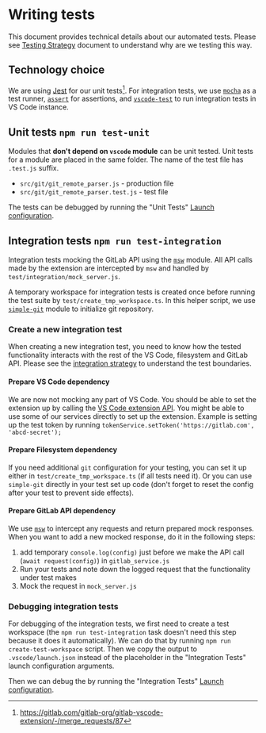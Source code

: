 # Writing tests

This document provides technical details about our automated tests. Please see [Testing Strategy](testing-strategy.md) document to understand why are we testing this way.

## Technology choice

We are using [Jest](https://jestjs.io/) for our unit tests[^1]. For integration tests, we use [`mocha`](https://mochajs.org/) as a test runner, [`assert`](https://nodejs.org/docs/latest-v12.x/api/assert.html) for assertions, and [`vscode-test`](https://code.visualstudio.com/api/working-with-extensions/testing-extension#the-test-script) to run integration tests in VS Code instance.

## Unit tests `npm run test-unit`

Modules that **don't depend on `vscode` module** can be unit tested. Unit tests for a module are placed in the same folder. The name of the test file has `.test.js` suffix.

- `src/git/git_remote_parser.js` - production file
- `src/git/git_remote_parser.test.js` - test file

The tests can be debugged by running the "Unit Tests" [Launch configuration].

## Integration tests `npm run test-integration`

Integration tests mocking the GitLab API using the [`msw`](https://mswjs.io/docs/) module. All API calls made by the extension are intercepted by `msw` and handled by `test/integration/mock_server.js`.

A temporary workspace for integration tests is created once before running the test suite by `test/create_tmp_workspace.ts`. In this helper script, we use [`simple-git`](https://github.com/steveukx/git-js) module to initialize git repository.

### Create a new integration test

When creating a new integration test, you need to know how the tested functionality interacts with the rest of the VS Code, filesystem and GitLab API. Please see the [integration strategy](testing-strategy.md#extension-under-integration-tests) to understand the test boundaries.

#### Prepare VS Code dependency

We are now not mocking any part of VS Code. You should be able to set the extension up by calling the [VS Code extension API](https://code.visualstudio.com/api). You might be able to use some of our services directly to set up the extension. Example is setting up the test token by running ```tokenService.setToken('https://gitlab.com', 'abcd-secret');```

#### Prepare Filesystem dependency

If you need additional `git` configuration for your testing, you can set it up either in `test/create_tmp_workspace.ts` (if all tests need it). Or you can use `simple-git` directly in your test set up code (don't forget to reset the config after your test to prevent side effects).

#### Prepare GitLab API dependency

We use [`msw`](https://mswjs.io/docs/) to intercept any requests and return prepared mock responses. When you want to add a new mocked response, do it in the following steps:

1. add temporary `console.log(config)` just before we make the API call (`await request(config)`) in `gitlab_service.js`
1. Run your tests and note down the logged request that the functionality under test makes
1. Mock the request in `mock_server.js`

### Debugging integration tests

For debugging of the integration tests, we first need to create a test workspace (the `npm run test-integration` task doesn't need this step because it does it automatically). We can do that by running ```npm run create-test-workspace``` script. Then we copy the output to `.vscode/launch.json` instead of the placeholder in the "Integration Tests" launch configuration arguments.

Then we can debug the by running the "Integration Tests" [Launch configuration].

[Launch configuration]: https://code.visualstudio.com/docs/editor/debugging#_launch-configurations

[^1]: https://gitlab.com/gitlab-org/gitlab-vscode-extension/-/merge_requests/87
